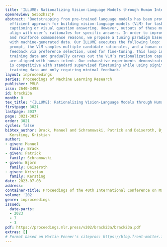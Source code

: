 ```yaml
---
title: 'ILLUME: Rationalizing Vision-Language Models through Human Interactions'
openreview: 5e5ozhz2jF
abstract: 'Bootstrapping from pre-trained language models has been proven to be an
  efficient approach for building vision-language models (VLM) for tasks such as image
  captioning or visual question answering. However, outputs of these models rarely
  align with user’s rationales for specific answers. In order to improve this alignment
  and reinforce commonsense reasons, we propose a tuning paradigm based on human interactions
  with machine-generated data. Our ILLUME executes the following loop: Given an image-question-answer
  prompt, the VLM samples multiple candidate rationales, and a human critic provides
  feedback via preference selection, used for fine-tuning. This loop increases the
  training data and gradually carves out the VLM’s rationalization capabilities that
  are aligned with human intent. Our exhaustive experiments demonstrate that ILLUME
  is competitive with standard supervised finetuning while using significantly fewer
  training data and only requiring minimal feedback.'
layout: inproceedings
series: Proceedings of Machine Learning Research
publisher: PMLR
issn: 2640-3498
id: brack23a
month: 0
tex_title: "{ILLUME}: Rationalizing Vision-Language Models through Human Interactions"
firstpage: 3021
lastpage: 3037
page: 3021-3037
order: 3021
cycles: false
bibtex_author: Brack, Manuel and Schramowski, Patrick and Deiseroth, Bj\"{o}rn and
  Kersting, Kristian
author:
- given: Manuel
  family: Brack
- given: Patrick
  family: Schramowski
- given: Björn
  family: Deiseroth
- given: Kristian
  family: Kersting
date: 2023-07-03
address: 
container-title: Proceedings of the 40th International Conference on Machine Learning
volume: '202'
genre: inproceedings
issued:
  date-parts:
  - 2023
  - 7
  - 3
pdf: https://proceedings.mlr.press/v202/brack23a/brack23a.pdf
extras: []
# Format based on Martin Fenner's citeproc: https://blog.front-matter.io/posts/citeproc-yaml-for-bibliographies/
---
```

